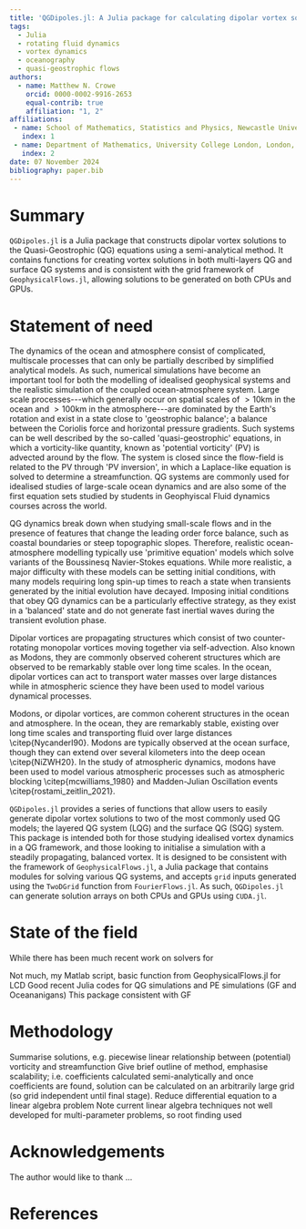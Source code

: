 ```yaml
---
title: 'QGDipoles.jl: A Julia package for calculating dipolar vortex solutions to the Quasi-Geostrophic equations'
tags:
  - Julia
  - rotating fluid dynamics
  - vortex dynamics
  - oceanography
  - quasi-geostrophic flows
authors:
  - name: Matthew N. Crowe
    orcid: 0000-0002-9916-2653
    equal-contrib: true
    affiliation: "1, 2"
affiliations:
 - name: School of Mathematics, Statistics and Physics, Newcastle University, Newcastle upon Tyne, NE1 7RU, UK
   index: 1
 - name: Department of Mathematics, University College London, London, WC1E 6BT, UK
   index: 2
date: 07 November 2024
bibliography: paper.bib
---
```


# Summary

`QGDipoles.jl` is a Julia package that constructs dipolar vortex solutions to the Quasi-Geostrophic (QG) equations using a semi-analytical method.
It contains functions for creating vortex solutions in both multi-layers QG and surface QG systems and is consistent with the grid framework of `GeophysicalFlows.jl`, allowing solutions to be generated on both CPUs and GPUs.

# Statement of need

The dynamics of the ocean and atmosphere consist of complicated, multiscale processes that can only be partially described by simplified analytical models.
As such, numerical simulations have become an important tool for both the modelling of idealised geophysical systems and the realistic simulation of the coupled ocean-atmosphere system.
Large scale processes---which generally occur on spatial scales of $>10$km in the ocean and $>100$km in the atmosphere---are dominated by the Earth's rotation and exist in a state close to 'geostrophic balance'; a balance between the Coriolis force and horizontal pressure gradients.
Such systems can be well described by the so-called 'quasi-geostrophic' equations, in which a vorticity-like quantity, known as 'potential vorticity' (PV) is advected around by the flow.
The system is closed since the flow-field is related to the PV through 'PV inversion', in which a Laplace-like equation is solved to determine a streamfunction.
QG systems are commonly used for idealised studies of large-scale ocean dynamics and are also some of the first equation sets studied by students in Geophyiscal Fluid dynamics courses across the world.

QG dynamics break down when studying small-scale flows and in the presence of features that change the leading order force balance, such as coastal boundaries or steep topographic slopes.
Therefore, realistic ocean-atmosphere modelling typically use 'primitive equation' models which solve variants of the Boussinesq Navier-Stokes equations.
While more realistic, a major difficulty with these models can be setting initial conditions, with many models requiring long spin-up times to reach a state when transients generated by the initial evolution have decayed.
Imposing initial conditions that obey QG dynamics can be a particularly effective strategy, as they exist in a 'balanced' state and do not generate fast inertial waves during the transient evolution phase.

Dipolar vortices are propagating structures which consist of two counter-rotating monopolar vortices moving together via self-advection.
Also known as Modons, they are commonly observed coherent structures which are observed to be remarkably stable over long time scales.
In the ocean, dipolar vortices can act to transport water masses over large distances while in atmospheric science they have been used to model various dynamical processes.

Modons, or dipolar vortices, are common coherent structures in the ocean and atmosphere. In the ocean, they are remarkably stable, existing over long time scales and transporting fluid over large distances \citep{NycanderI90}. Modons are typically observed at the ocean surface, though they can extend over several kilometers into the deep ocean \citep{NiZWH20}. In the study of atmospheric dynamics, modons have been used to model various atmospheric processes such as atmospheric blocking \citep{mcwilliams_1980} and Madden-Julian Oscillation events \citep{rostami_zeitlin_2021}.


`QGDipoles.jl` provides a series of functions that allow users to easily generate dipolar vortex solutions to two of the most commonly used QG models; the layered QG system (LQG) and the surface QG (SQG) system.
This package is intended both for those studying idealised vortex dynamics in a QG framework, and those looking to initialise a simulation with a steadily propagating, balanced vortex.
It is designed to be consistent with the framework of `GeophysicalFlows.jl`, a Julia package that contains modules for solving various QG systems, and accepts `grid` inputs generated using the `TwoDGrid` function from `FourierFlows.jl`.
As such, `QGDipoles.jl` can generate solution arrays on both CPUs and GPUs using `CUDA.jl`.

# State of the field

While there has been much recent work on solvers for 

Not much, my Matlab script, basic function from GeophysicalFlows.jl for LCD
Good recent Julia codes for QG simulations and PE simulations (GF and Oceananigans)
This package consistent with GF

# Methodology

Summarise solutions, e.g. piecewise linear relationship between (potential) vorticity and streamfunction
Give brief outline of method, emphasise scalability; i.e. coefficients calculated semi-analytically and once coefficients are found, solution can be calculated on an arbitrarily large grid (so grid independent until final stage).
Reduce differential equation to a linear algebra problem
Note current linear algebra techniques not well developed for multi-parameter problems, so root finding used

# Acknowledgements

The author would like to thank ...

# References
